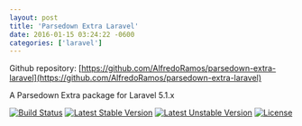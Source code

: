 ```yaml
---
layout: post
title: 'Parsedown Extra Laravel'
date: 2016-01-15 03:24:22 -0600
categories: ['laravel']
---
```


Github repository: [https://github.com/AlfredoRamos/parsedown-extra-laravel](https://github.com/AlfredoRamos/parsedown-extra-laravel)

A Parsedown Extra package for Laravel 5.1.x

[![Build Status](https://img.shields.io/travis/AlfredoRamos/parsedown-extra-laravel/master.svg?style=flat-square)](https://travis-ci.org/AlfredoRamos/parsedown-extra-laravel) [![Latest Stable Version](https://img.shields.io/packagist/v/alfredo-ramos/parsedown-extra-laravel.svg?style=flat-square&label=stable)](https://github.com/AlfredoRamos/parsedown-extra-laravel/releases) [![Latest Unstable Version](https://img.shields.io/packagist/vpre/alfredo-ramos/parsedown-extra-laravel.svg?style=flat-square&label=unstable)](https://packagist.org/packages/alfredo-ramos/parsedown-extra-laravel) [![License](https://img.shields.io/packagist/l/alfredo-ramos/parsedown-extra-laravel.svg?style=flat-square)](https://raw.githubusercontent.com/AlfredoRamos/parsedown-extra-laravel/master/LICENSE)
